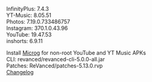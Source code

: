 InfinityPlus: 7.4.3  
YT-Music: 8.05.51  
Photos: 7.19.0.733486757  
Instagram: 370.1.0.43.96  
YouTube: 19.47.53  
inshorts: 6.9.11  

Install [Microg](https://github.com/ReVanced/GmsCore/releases) for non-root YouTube and YT Music APKs  
CLI: revanced/revanced-cli-5.0.0-all.jar  
Patches: ReVanced/patches-5.13.0.rvp  
[Changelog](https://github.com/ReVanced/revanced-patches/releases/tag/v5.13.0)  

